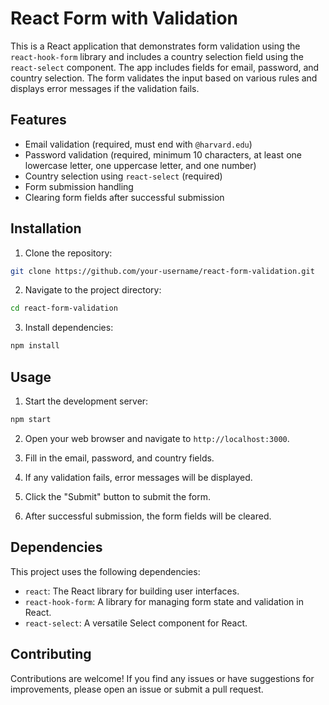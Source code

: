 # React Form with Validation

This is a React application that demonstrates form validation using the `react-hook-form` library and includes a country selection field using the `react-select` component. The app includes fields for email, password, and country selection. The form validates the input based on various rules and displays error messages if the validation fails.

## Features

- Email validation (required, must end with `@harvard.edu`)
- Password validation (required, minimum 10 characters, at least one lowercase letter, one uppercase letter, and one number)
- Country selection using `react-select` (required)
- Form submission handling
- Clearing form fields after successful submission

## Installation

1. Clone the repository:
```bash
git clone https://github.com/your-username/react-form-validation.git
```
2. Navigate to the project directory:
```bash
cd react-form-validation
```
3. Install dependencies:
```bash
npm install
```

## Usage

1. Start the development server:
```bash
npm start
```
2. Open your web browser and navigate to `http://localhost:3000`.

3. Fill in the email, password, and country fields.

4. If any validation fails, error messages will be displayed.

5. Click the "Submit" button to submit the form.

6. After successful submission, the form fields will be cleared.

## Dependencies

This project uses the following dependencies:

- `react`: The React library for building user interfaces.
- `react-hook-form`: A library for managing form state and validation in React.
- `react-select`: A versatile Select component for React.

## Contributing

Contributions are welcome! If you find any issues or have suggestions for improvements, please open an issue or submit a pull request.

